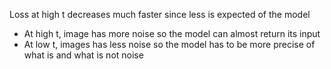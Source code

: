 Loss at high t decreases much faster since less is expected of the model
- At high t, image has more noise so the model can almost return its input
- At low t, images has less noise so the model has to be more precise of what is and what is not noise